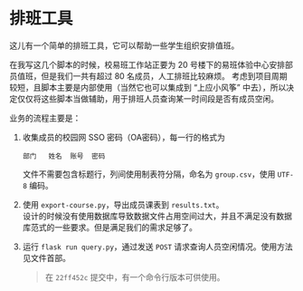 # 排班工具

这儿有一个简单的排班工具，它可以帮助一些学生组织安排值班。

在我写这几个脚本的时候，校易班工作站正要为 20 号楼下的易班体验中心安排部员值班，但是我们一共有超过 80 名成员，人工排班比较麻烦。 考虑到项目周期较短，且脚本主要是内部使用（当然它也可以集成到 “上应小风筝”
中去），所以决定仅仅将这些脚本当做辅助，用于排班人员查询某一时间段是否有成员空闲。

业务的流程主要是：

1. 收集成员的校园网 SSO 密码（OA密码），每一行的格式为
   ```text
   部门	姓名	账号	密码
   ```
   文件不需要包含标题行，列间使用制表符分隔，命名为 `group.csv`，使用 `UTF-8` 编码。

2. 使用 `export-course.py`，导出成员课表到 `results.txt`。  
   设计的时候没有使用数据库导致数据文件占用空间过大，并且不满足没有数据库范式的一些要求。但是满足我们的需求足够了。

3. 运行 `flask run query.py`，通过发送 `POST` 请求查询人员空闲情况。使用方法见文件首部。
   > 在 `22ff452c` 提交中，有一个命令行版本可供使用。
